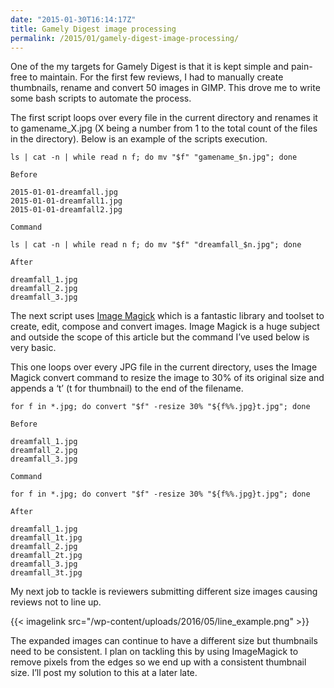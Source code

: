 ```yaml
---
date: "2015-01-30T16:14:17Z"
title: Gamely Digest image processing
permalink: /2015/01/gamely-digest-image-processing/
---
```

One of the my targets for Gamely Digest is that it is kept simple and pain-free to maintain. For the first few reviews, I had to manually create thumbnails, rename and convert 50 images in GIMP. This drove me to write some bash scripts to automate the process.

The first script loops over every file in the current directory and renames it to gamename_X.jpg (X being a number from 1 to the total count of the files in the directory). Below is an example of the scripts execution.

```
ls | cat -n | while read n f; do mv "$f" "gamename_$n.jpg"; done
```

```
Before

2015-01-01-dreamfall.jpg
2015-01-01-dreamfall1.jpg
2015-01-01-dreamfall2.jpg
```

```
Command    

ls | cat -n | while read n f; do mv "$f" "dreamfall_$n.jpg"; done
```

```
After

dreamfall_1.jpg
dreamfall_2.jpg
dreamfall_3.jpg
```

The next script uses [Image Magick](http://imagemagick.org "Image Magick") which is a fantastic library and toolset to create, edit, compose and convert images. Image Magick is a huge subject and outside the scope of this article but the command I’ve used below is very basic.

This one loops over every JPG file in the current directory, uses the Image Magick convert command to resize the image to 30% of its original size and appends a ‘t’ (t for thumbnail) to the end of the filename.

```
for f in *.jpg; do convert "$f" -resize 30% "${f%%.jpg}t.jpg"; done
```

```
Before

dreamfall_1.jpg
dreamfall_2.jpg
dreamfall_3.jpg
```

```
Command

for f in *.jpg; do convert "$f" -resize 30% "${f%%.jpg}t.jpg"; done
```

```
After

dreamfall_1.jpg
dreamfall_1t.jpg
dreamfall_2.jpg
dreamfall_2t.jpg
dreamfall_3.jpg
dreamfall_3t.jpg
```

My next job to tackle is reviewers submitting different size images causing reviews not to line up.

{{< imagelink src="/wp-content/uploads/2016/05/line_example.png" >}}

The expanded images can continue to have a different size but thumbnails need to be consistent. I plan on tackling this by using ImageMagick to remove pixels from the edges so we end up with a consistent thumbnail size. I’ll post my solution to this at a later late.
